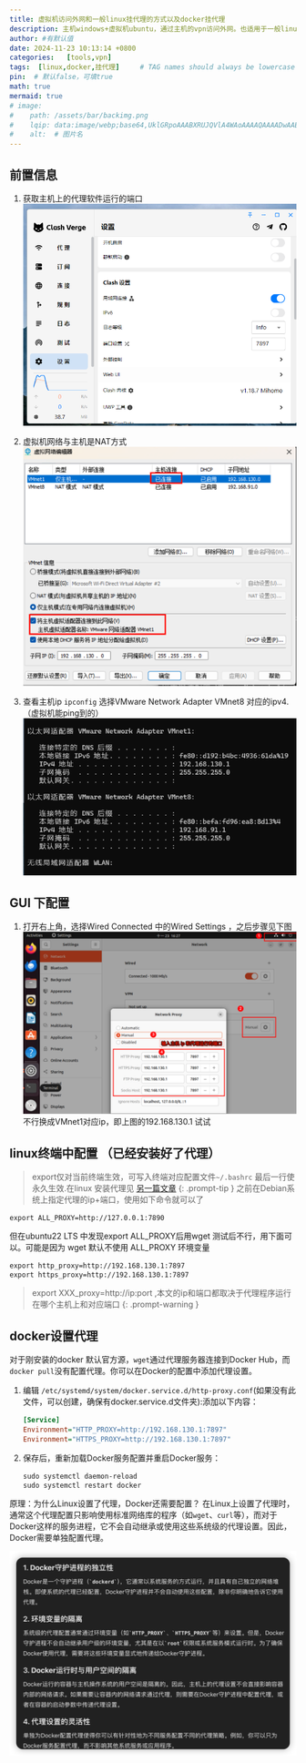 ```yaml
---
title: 虚拟机访问外网和一般linux挂代理的方式以及docker挂代理
description: 主机windows+虚拟机ubuntu，通过主机的vpn访问外网。也适用于一般linux通过终端挂代理
author: #有默认值
date: 2024-11-23 10:13:14 +0800
categories:   [tools,vpn]
tags:  [linux,docker,挂代理]     # TAG names should always be lowercase
pin:  # 默认false，可填true
math: true
mermaid: true
# image:
#    path: /assets/bar/backimg.png
#    lqip: data:image/webp;base64,UklGRpoAAABXRUJQVlA4WAoAAAAQAAAADwAABwAAQUxQSDIAAAARL0AmbZurmr57yyIiqE8oiG0bejIYEQTgqiDA9vqnsUSI6H+oAERp2HZ65qP/VIAWAFZQOCBCAAAA8AEAnQEqEAAIAAVAfCWkAALp8sF8rgRgAP7o9FDvMCkMde9PK7euH5M1m6VWoDXf2FkP3BqV0ZYbO6NA/VFIAAA
#    alt:  # 图片名
---
```



## 前置信息

1. 获取主机上的代理软件运行的端口
![](../assets/img/2024-11/clash.png)

2. 虚拟机网络与主机是NAT方式
![](../assets/img/2024-11/vmconfig.png)
3. 查看主机ip `ipconfig` 选择VMware Network Adapter VMnet8 对应的ipv4.（虚拟机能ping到的）
![](../assets/img/2024-11/ip.png)

##  GUI 下配置
1. 打开右上角，选择Wired Connected 中的Wired Settings ，之后步骤见下图
![](./assets/img/2024-11/iShot_2024-11-23_16.29.15.png)
不行换成VMnet1对应ip，即上图的192.168.130.1 试试


##  linux终端中配置 （已经安装好了代理）
> export仅对当前终端生效，可写入终端对应配置文件`~/.bashrc` 最后一行使永久生效.在linux 安装代理见 [另一篇文章](/posts/docker镜像源被封-Linux服务器挂代理和docker配置代理/)
{: .prompt-tip }
之前在Debian系统上指定代理的ip+端口，使用如下命令就可以了
```shell
export ALL_PROXY=http://127.0.0.1:7890
```
但在ubuntu22 LTS 中发现export ALL_PROXY后用wget 测试后不行，用下面可以。可能是因为 wget  默认不使用 ALL_PROXY 环境变量
```shell
export http_proxy=http://192.168.130.1:7897
export https_proxy=http://192.168.130.1:7897
```
> export XXX_proxy=http://ip:port ,本文的ip和端口都取决于代理程序运行在哪个主机上和对应端口
{: .prompt-warning }


## docker设置代理

对于刚安装的docker 默认官方源，`wget`通过代理服务器连接到Docker Hub，而`docker pull`没有配置代理。你可以在Docker的配置中添加代理设置。

1. 编辑 `/etc/systemd/system/docker.service.d/http-proxy.conf`(如果没有此文件，可以创建，确保有docker.service.d文件夹):添加以下内容：

   ```ini
   [Service]
   Environment="HTTP_PROXY=http://192.168.130.1:7897"
   Environment="HTTPS_PROXY=http://192.168.130.1:7897"
   ```

2. 保存后，重新加载Docker服务配置并重启Docker服务：

   ```shell
   sudo systemctl daemon-reload
   sudo systemctl restart docker
   ```



原理：为什么Linux设置了代理，Docker还需要配置？
          在Linux上设置了代理时，通常这个代理配置只影响使用标准网络库的程序（如`wget`、`curl`等），而对于Docker这样的服务进程，它不会自动继承或使用这些系统级的代理设置。因此，Docker需要单独配置代理。


![](../assets/img/posts24/2024-08-16-19-39-42.png)